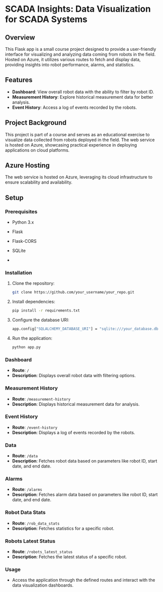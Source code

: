 # SCADA Insights: Data Visualization for SCADA Systems

## Overview

This Flask app is a small course project designed to provide a user-friendly interface for visualizing and analyzing data coming from robots in the field. Hosted on Azure, it utilizes various routes to fetch and display data, providing insights into robot performance, alarms, and statistics.

## Features

- **Dashboard**: View overall robot data with the ability to filter by robot ID.
- **Measurement History**: Explore historical measurement data for better analysis.
- **Event History**: Access a log of events recorded by the robots.

## Project Background

This project is part of a course and serves as an educational exercise to visualize data collected from robots deployed in the field. The web service is hosted on Azure, showcasing practical experience in deploying applications on cloud platforms.

## Azure Hosting

The web service is hosted on Azure, leveraging its cloud infrastructure to ensure scalability and availability.

## Setup

### Prerequisites

- Python 3.x
- Flask
- Flask-CORS
- SQLite

- 

### Installation

1. Clone the repository:

   ```bash
   git clone https://github.com/your_username/your_repo.git
   
2. Install dependencies:

   ```bash
   pip install -r requirements.txt
   
3. Configure the database URI:
   ```bash
   app.config["SQLALCHEMY_DATABASE_URI"] = "sqlite:///your_database.db"

4. Run the application:
    ```bash
    python app.py

### Dashboard

- **Route**: `/`
- **Description**: Displays overall robot data with filtering options.

### Measurement History

- **Route**: `/measurement-history`
- **Description**: Displays historical measurement data for analysis.

### Event History

- **Route**: `/event-history`
- **Description**: Displays a log of events recorded by the robots.

### Data

- **Route**: `/data`
- **Description**: Fetches robot data based on parameters like robot ID, start date, and end date.

### Alarms

- **Route**: `/alarms`
- **Description**: Fetches alarm data based on parameters like robot ID, start date, and end date.

### Robot Data Stats

- **Route**: `/rob_data_stats`
- **Description**: Fetches statistics for a specific robot.

### Robots Latest Status

- **Route**: `/robots_latest_status`
- **Description**: Fetches the latest status of a specific robot.

### Usage

- Access the application through the defined routes and interact with the data visualization dashboards.


